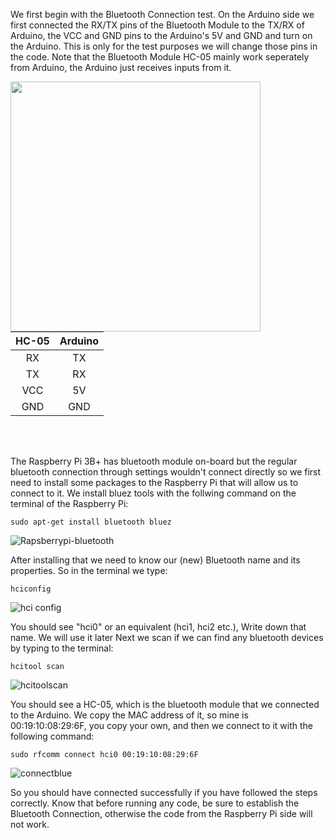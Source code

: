 We first begin with the Bluetooth Connection test.
On the Arduino side we first connected the RX/TX pins
of the Bluetooth Module to the TX/RX of Arduino, the
VCC and GND pins to the Arduino's 5V and GND and turn on the Arduino.
This is only for the test purposes we will change those pins in the code.
Note that the Bluetooth Module HC-05 mainly work seperately from Arduino, the Arduino just receives inputs from it. 

<img align= "left" src = "https://github.com/Myutaze/SmartTransparentOLEDGlasses/assets/123553691/acc8084e-c597-429b-993e-0c7fcd302b5c" width  = "400" >
 
|     HC-05     |     Arduino   |     
| :-------------: | :-------------: |      
|     RX        |       TX      | 
|     TX        |       RX      |
|     VCC       |       5V      |
|     GND       |       GND     |


<br clear="left"/>
<br>

The Raspberry Pi 3B+ has bluetooth module on-board
but the regular bluetooth connection through settings wouldn't connect directly 
so we first need to install some packages to the Raspberry Pi that will allow us to connect to it.
We install bluez tools with the follwing command on the terminal
of the Raspberry Pi:

```sudo apt-get install bluetooth bluez```

![Rapsberrypi-bluetooth](https://github.com/Myutaze/SmartTransparentOLEDGlasses/assets/123553691/66ba01e8-3aa5-48ec-97b4-740c1d941a5d)



After installing that we need to know our (new) Bluetooth name and its properties.
So in the terminal we type:

```hciconfig```

![hci config](https://github.com/Myutaze/SmartTransparentOLEDGlasses/assets/123553691/132e8ad2-8577-4ce9-9b09-e9e41fe148f5)


You should see "hci0" or an equivalent (hci1, hci2 etc.), Write down that name. We will use it later
Next we scan if we can find any bluetooth devices by typing to the terminal:

```hcitool scan```

![hcitoolscan](https://github.com/Myutaze/SmartTransparentOLEDGlasses/assets/123553691/90449d93-9f28-4abb-ae87-3fd6cbf35916)

You should see a HC-05, which is the bluetooth module that we connected to the Arduino.
We copy the MAC address of it, so mine is 00:19:10:08:29:6F, you copy your own, and then we connect to it with the following command:

```sudo rfcomm connect hci0 00:19:10:08:29:6F```

![connectblue](https://github.com/Myutaze/SmartTransparentOLEDGlasses/assets/123553691/7386bbb8-fc50-4a81-833c-f25236e687d2)



So you should have connected successfully if you have followed the steps correctly. Know that before running any code, be sure to establish the Bluetooth Connection, otherwise the code from the Raspberry Pi side will not work.




